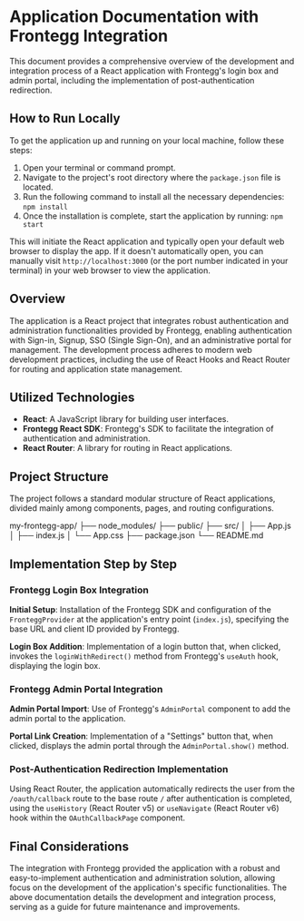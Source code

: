  # Application Documentation with Frontegg Integration

This document provides a comprehensive overview of the development and integration process of a React application with Frontegg's login box and admin portal, including the implementation of post-authentication redirection.

## How to Run Locally

To get the application up and running on your local machine, follow these steps:

1. Open your terminal or command prompt.
2. Navigate to the project's root directory where the `package.json` file is located.
3. Run the following command to install all the necessary dependencies: `npm install`
4. Once the installation is complete, start the application by running: `npm start`

This will initiate the React application and typically open your default web browser to display the app. If it doesn't automatically open, you can manually visit `http://localhost:3000` (or the port number indicated in your terminal) in your web browser to view the application.

## Overview

The application is a React project that integrates robust authentication and administration functionalities provided by Frontegg, enabling authentication with Sign-in, Signup, SSO (Single Sign-On), and an administrative portal for management. The development process adheres to modern web development practices, including the use of React Hooks and React Router for routing and application state management.

## Utilized Technologies

- **React**: A JavaScript library for building user interfaces.
- **Frontegg React SDK**: Frontegg's SDK to facilitate the integration of authentication and administration.
- **React Router**: A library for routing in React applications.

## Project Structure

The project follows a standard modular structure of React applications, divided mainly among components, pages, and routing configurations.

my-frontegg-app/
├── node_modules/
├── public/
├── src/
│ ├── App.js
│ ├── index.js
│ └── App.css
├── package.json
└── README.md


## Implementation Step by Step

### Frontegg Login Box Integration

**Initial Setup**: Installation of the Frontegg SDK and configuration of the `FronteggProvider` at the application's entry point (`index.js`), specifying the base URL and client ID provided by Frontegg.

**Login Box Addition**: Implementation of a login button that, when clicked, invokes the `loginWithRedirect()` method from Frontegg's `useAuth` hook, displaying the login box.

### Frontegg Admin Portal Integration

**Admin Portal Import**: Use of Frontegg's `AdminPortal` component to add the admin portal to the application.

**Portal Link Creation**: Implementation of a "Settings" button that, when clicked, displays the admin portal through the `AdminPortal.show()` method.

### Post-Authentication Redirection Implementation

Using React Router, the application automatically redirects the user from the `/oauth/callback` route to the base route `/` after authentication is completed, using the `useHistory` (React Router v5) or `useNavigate` (React Router v6) hook within the `OAuthCallbackPage` component.

## Final Considerations

The integration with Frontegg provided the application with a robust and easy-to-implement authentication and administration solution, allowing focus on the development of the application's specific functionalities. The above documentation details the development and integration process, serving as a guide for future maintenance and improvements.
